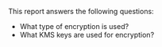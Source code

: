 This report answers the following questions:

- What type of encryption is used?
- What KMS keys are used for encryption?
